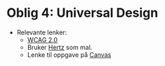 # Oblig 4: Universal Design
* Relevante lenker:
	- [WCAG 2.0](https://www.w3.org/TR/WCAG20/)
	- Bruker [Hertz](https://www.hertz.no/) som mal.
	- Lenke til oppgave på [Canvas](https://hvl.instructure.com/courses/13439/files?preview=1085491)
